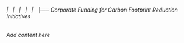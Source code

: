 ###### |   |   |   |   |   ├── Corporate Funding for Carbon Footprint Reduction Initiatives

*Add content here*